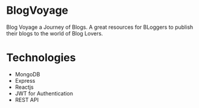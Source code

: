 # BlogVoyage
Blog Voyage a Journey of Blogs. A great resources for BLoggers to publish their blogs to the world of Blog Lovers.

# Technologies
* MongoDB
* Express
* Reactjs
* JWT for Authentication
* REST API
